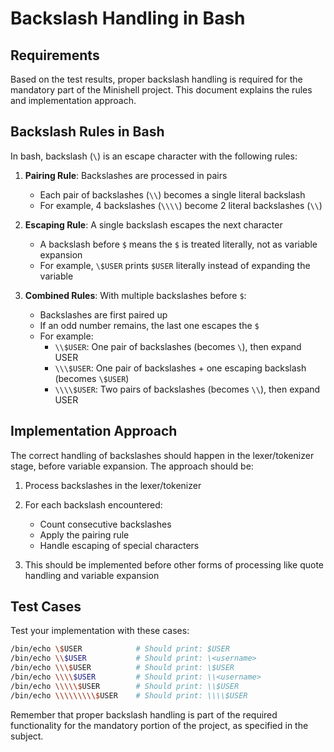# Backslash Handling in Bash

## Requirements

Based on the test results, proper backslash handling is required for the mandatory part of the Minishell project. This document explains the rules and implementation approach.

## Backslash Rules in Bash

In bash, backslash (`\`) is an escape character with the following rules:

1. **Pairing Rule**: Backslashes are processed in pairs
   - Each pair of backslashes (`\\`) becomes a single literal backslash
   - For example, 4 backslashes (`\\\\`) become 2 literal backslashes (`\\`)

2. **Escaping Rule**: A single backslash escapes the next character
   - A backslash before `$` means the `$` is treated literally, not as variable expansion
   - For example, `\$USER` prints `$USER` literally instead of expanding the variable

3. **Combined Rules**: With multiple backslashes before `$`:
   - Backslashes are first paired up
   - If an odd number remains, the last one escapes the `$`
   - For example:
     - `\\$USER`: One pair of backslashes (becomes `\`), then expand USER
     - `\\\$USER`: One pair of backslashes + one escaping backslash (becomes `\$USER`)
     - `\\\\$USER`: Two pairs of backslashes (becomes `\\`), then expand USER

## Implementation Approach

The correct handling of backslashes should happen in the lexer/tokenizer stage, before variable expansion. The approach should be:

1. Process backslashes in the lexer/tokenizer
2. For each backslash encountered:
   - Count consecutive backslashes
   - Apply the pairing rule
   - Handle escaping of special characters

3. This should be implemented before other forms of processing like quote handling and variable expansion

## Test Cases

Test your implementation with these cases:
```bash
/bin/echo \$USER            # Should print: $USER
/bin/echo \\$USER           # Should print: \<username>
/bin/echo \\\$USER          # Should print: \$USER
/bin/echo \\\\$USER         # Should print: \\<username>
/bin/echo \\\\\$USER        # Should print: \\$USER
/bin/echo \\\\\\\\\$USER    # Should print: \\\\$USER
```

Remember that proper backslash handling is part of the required functionality for the mandatory portion of the project, as specified in the subject.
